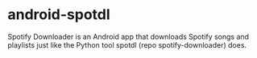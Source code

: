 # android-spotdl
Spotify Downloader is an Android app that downloads Spotify songs and playlists just like the Python tool spotdl (repo spotify-downloader) does.
